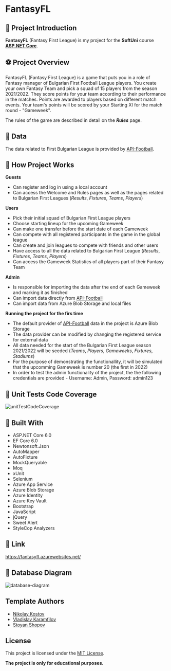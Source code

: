 # FantasyFL

## :pencil: Project Introduction ##
 
**FantasyFL** (Fantasy First League) is my project for the **SoftUni** course [**ASP.NET Core**](https://softuni.bg/trainings/3593/csharp-web-basics-basics-january-2022).

## :soccer: Project Overview ##

FantasyFL (Fantasy First League) is a game that puts you in a role of Fantasy manager of Bulgarian First Football League players. You create your own Fantasy Team and pick a squad of 15 players from the season 2021/2022. They score points for your team according to their performance in the matches. Points are awarded to players based on different match events. Your team's points will be scored by your Starting XI for the match round - "Gameweek".

The rules of the game are described in detail on the _**Rules**_ page.

## :floppy_disk: Data ##

The data related to First Bulgarian League is provided by [API-Football](https://www.api-football.com/).

## :flashlight: How Project Works ##

**Guests**
* Can register and log in using a local account
* Can access the Welcome and Rules pages as well as the pages related to Bulgarian First Leagues (_Results_, _Fixtures_, _Teams_, _Players_) 

**Users**
* Pick their initial squad of Bulgarian First League players
* Choose starting lineup for the upcoming Gameweek
* Can make one transfer before the start date of each Gameweek
* Can compete with all registered participants in the game in the global league
* Can create and join leagues to compete with friends and other users
* Have access to all the data related to Bulgarian First League (_Results_, _Fixtures_, _Teams_, _Players_)
* Can access the Gameweek Statistics of all players part of their Fantasy Team

**Admin**
* Is responsible for importing the data after the end of each Gameweek and marking it as finished
* Can import data directly from [API-Football](https://www.api-football.com/)
* Can import data from Azure Blob Storage and local files

**Running the project for the firs time**
* The default provider of [API-Football](https://www.api-football.com/) data in the project is Azure Blob Storage
* The data provider can be modified by changing the registered service for external data
* All data needed for the start of the Bulgarian First League season 2021/2022 will be seeded (_Teams_, _Players_, _Gameweeks_, _Fixtures_, _Stadiums_)
* For the purpose of demonstrating the functionallity, it will be simulated that the upcomming Gameweek is number 20 (the first in 2022)
* In order to test the admin functionality of the project, the the following credentials are provided - Username: Admin, Password: admin123

## :pencil: Unit Tests Code Coverage ##

![unitTestCodeCoverage](https://user-images.githubusercontent.com/62556633/162568840-df70387d-cbe0-4140-ac89-18d1b86fa529.png)

## :hammer: Built With ##

* ASP.NET Core 6.0
* EF Core 6.0
* Newtonsoft.Json
* AutoMapper
* AutoFixture
* MockQueryable
* Moq
* xUnit
* Selenium
* Azure App Service
* Azure Blob Storage
* Azure Identity
* Azure Key Vault
* Bootstrap
* JavaScript
* jQuery
* Sweet Alert
* StyleCop Analyzers

## :link: Link ##

https://fantasyfl.azurewebsites.net/

## :floppy_disk: Database Diagram ##

![database-diagram](https://user-images.githubusercontent.com/62556633/162214252-db4c9924-594f-437a-a3fe-b12c9cf7e0c1.png)

## Template Authors ##

- [Nikolay Kostov](https://github.com/NikolayIT)
- [Vladislav Karamfilov](https://github.com/vladislav-karamfilov)
- [Stoyan Shopov](https://github.com/StoyanShopov)

## License ##

This project is licensed under the [MIT License](LICENSE).

**The project is only for educational purposes.**
